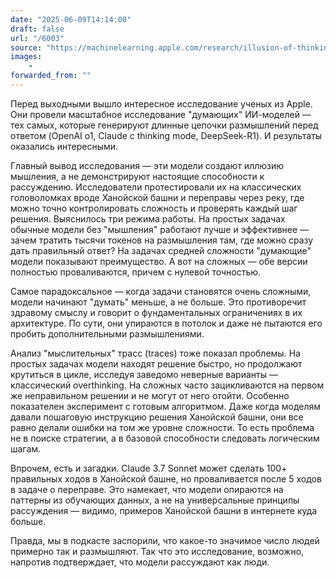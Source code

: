 ```yaml
---
date: "2025-06-09T14:14:08"
draft: false
url: "/6003"
source: "https://machinelearning.apple.com/research/illusion-of-thinking"
images:
    -
forwarded_from: ""
---
```


Перед выходными вышло интересное исследование ученых из Apple. Они провели масштабное исследование "думающих" ИИ-моделей — тех самых, которые генерируют длинные цепочки размышлений перед ответом (OpenAI o1, Claude с thinking mode, DeepSeek-R1). И результаты оказались интересными.

Главный вывод исследования — эти модели создают иллюзию мышления, а не демонстрируют настоящие способности к рассуждению. Исследователи протестировали их на классических головоломках вроде Ханойской башни и переправы через реку, где можно точно контролировать сложность и проверять каждый шаг решения.
Выяснилось три режима работы. На простых задачах обычные модели без "мышления" работают лучше и эффективнее — зачем тратить тысячи токенов на размышления там, где можно сразу дать правильный ответ? На задачах средней сложности "думающие" модели показывают преимущество. А вот на сложных — обе версии полностью проваливаются, причем с нулевой точностью.

Самое парадоксальное — когда задачи становятся очень сложными, модели начинают "думать" меньше, а не больше. Это противоречит здравому смыслу и говорит о фундаментальных ограничениях в их архитектуре. По сути, они упираются в потолок и даже не пытаются его пробить дополнительными размышлениями.

Анализ "мыслительных" трасс (traces) тоже показал проблемы. На простых задачах модели находят решение быстро, но продолжают крутиться в цикле, исследуя заведомо неверные варианты — классический overthinking. На сложных часто зацикливаются на первом же неправильном решении и не могут от него отойти.
Особенно показателен эксперимент с готовым алгоритмом. Даже когда моделям давали пошаговую инструкцию решения Ханойской башни, они все равно делали ошибки на том же уровне сложности. То есть проблема не в поиске стратегии, а в базовой способности следовать логическим шагам.

Впрочем, есть и загадки. Claude 3.7 Sonnet может сделать 100+ правильных ходов в Ханойской башне, но проваливается после 5 ходов в задаче о переправе. Это намекает, что модели опираются на паттерны из обучающих данных, а не на универсальные принципы рассуждения — видимо, примеров Ханойской башни в интернете куда больше.

Правда, мы в подкасте заспорили, что какое-то значимое число людей примерно так и размышляют. Так что это исследование, возможно, напротив подтверждает, что модели рассуждают как люди.

